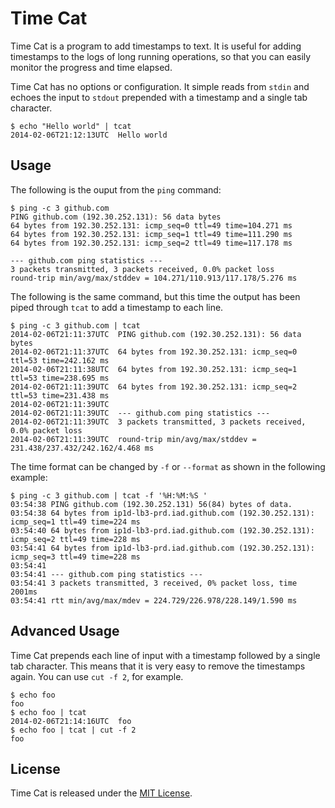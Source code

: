 # Time Cat
Time Cat is a program to add timestamps to text. It is useful for adding timestamps to the logs of long running operations, so that you can easily monitor the progress and time elapsed.

Time Cat has no options or configuration. It simple reads from `stdin` and echoes the input to `stdout` prepended with a timestamp and a single tab character.

```
$ echo "Hello world" | tcat
2014-02-06T21:12:13UTC  Hello world
```

## Usage
The following is the ouput from the `ping` command: 
```
$ ping -c 3 github.com
PING github.com (192.30.252.131): 56 data bytes
64 bytes from 192.30.252.131: icmp_seq=0 ttl=49 time=104.271 ms
64 bytes from 192.30.252.131: icmp_seq=1 ttl=49 time=111.290 ms
64 bytes from 192.30.252.131: icmp_seq=2 ttl=49 time=117.178 ms

--- github.com ping statistics ---
3 packets transmitted, 3 packets received, 0.0% packet loss
round-trip min/avg/max/stddev = 104.271/110.913/117.178/5.276 ms
```
The following is the same command, but this time the output has been piped through `tcat` to add a timestamp to each line.
```
$ ping -c 3 github.com | tcat
2014-02-06T21:11:37UTC  PING github.com (192.30.252.131): 56 data bytes
2014-02-06T21:11:37UTC  64 bytes from 192.30.252.131: icmp_seq=0 ttl=53 time=242.162 ms
2014-02-06T21:11:38UTC  64 bytes from 192.30.252.131: icmp_seq=1 ttl=53 time=238.695 ms
2014-02-06T21:11:39UTC  64 bytes from 192.30.252.131: icmp_seq=2 ttl=53 time=231.438 ms
2014-02-06T21:11:39UTC
2014-02-06T21:11:39UTC  --- github.com ping statistics ---
2014-02-06T21:11:39UTC  3 packets transmitted, 3 packets received, 0.0% packet loss
2014-02-06T21:11:39UTC  round-trip min/avg/max/stddev = 231.438/237.432/242.162/4.468 ms
```

The time format can be changed by `-f` or `--format` as shown in the following example:

```
$ ping -c 3 github.com | tcat -f '%H:%M:%S '
03:54:38 PING github.com (192.30.252.131) 56(84) bytes of data.
03:54:38 64 bytes from ip1d-lb3-prd.iad.github.com (192.30.252.131): icmp_seq=1 ttl=49 time=224 ms
03:54:40 64 bytes from ip1d-lb3-prd.iad.github.com (192.30.252.131): icmp_seq=2 ttl=49 time=228 ms
03:54:41 64 bytes from ip1d-lb3-prd.iad.github.com (192.30.252.131): icmp_seq=3 ttl=49 time=228 ms
03:54:41
03:54:41 --- github.com ping statistics ---
03:54:41 3 packets transmitted, 3 received, 0% packet loss, time 2001ms
03:54:41 rtt min/avg/max/mdev = 224.729/226.978/228.149/1.590 ms
```

## Advanced Usage
Time Cat prepends each line of input with a timestamp followed by a single tab character. This means that it is very easy to remove the timestamps again. You can use `cut -f 2`, for example.
```
$ echo foo
foo
$ echo foo | tcat
2014-02-06T21:14:16UTC  foo
$ echo foo | tcat | cut -f 2
foo
```

## License
Time Cat is released under the [MIT License](http://www.opensource.org/licenses/MIT).